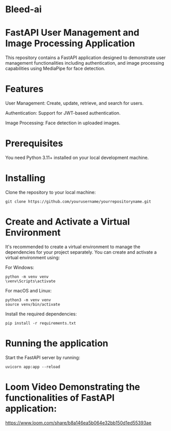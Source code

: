 # Bleed-ai
# FastAPI User Management and Image Processing Application

This repository contains a FastAPI application designed to demonstrate user management functionalities including authentication, and image processing capabilities using MediaPipe for face detection.

# Features
User Management: Create, update, retrieve, and search for users.

Authentication: Support for JWT-based authentication.

Image Processing: Face detection in uploaded images.

# Prerequisites
You need Python 3.11+ installed on your local development machine.

# Installing
Clone the repository to your local machine:

    git clone https://github.com/yourusername/yourrepositoryname.git

# Create and Activate a Virtual Environment

It's recommended to create a virtual environment to manage the dependencies for your project separately. You can create and activate a virtual environment using:

For Windows:

    python -m venv venv
    \venv\Scripts\activate
    
For macOS and Linux:

    python3 -m venv venv
    source venv/bin/activate

Install the required dependencies:

    pip install -r requirements.txt


# Running the application
Start the FastAPI server by running:

    uvicorn app:app --reload




# Loom Video Demonstrating the functionalities of FastAPI application:

https://www.loom.com/share/b8a146ea5b064e32bb150d1ed55393ae
